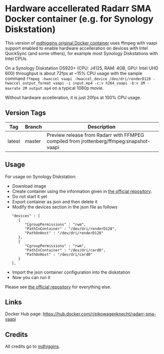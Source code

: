 # Hardware accellerated Radarr SMA Docker container (e.g. for Synology Diskstation)

This version of [mdhiggins original Docker container](https://github.com/mdhiggins/radarr-sma) uses ffmpeg with vaapi support enabled to enable hardware accelleration on devices with Intel QuickSync (and some others), for example most Synology Diskstations with Intel CPUs.

On a Synology Diskstation DS920+ (CPU: J4125, RAM: 4GB, GPU: Intel UHD 600) throughput is about 72fps at ~15% CPU usage with the sample command `ffmpeg -hwaccel vaapi -hwaccel_device /dev/dri/renderD128 -hwaccel_output_format vaapi -i input.mp4 -c:v h264_vaapi -b:v 2M -maxrate 2M output.mp4` on a typical 1080p movie.

Without hardware accelleration, it is just 20fps at 100% CPU usage.

## Version Tags

|Tag|Branch|Description|
|---|---|---|
|latest|master|Preview release from Radarr with FFMPEG compiled from jrottenberg/ffmpeg:snapshot-vaapi|

## Usage

For usage on Synology Diskstation:
- Download image
- Create container using the information given in [the official repository](https://github.com/mdhiggins/radarr-sma).
- Do not start it yet
- Export container as json and then delete it
- Modify the devices section in the json file as follows
```
   "devices" : [
      {
         "CgroupPermissions" : "rwm",
         "PathInContainer" : "/dev/dri/renderD128",
         "PathOnHost" : "/dev/dri/renderD128"
      },
      {
         "CgroupPermissions" : "rwm",
         "PathInContainer" : "/dev/dri/card0",
         "PathOnHost" : "/dev/dri/card0"
      }
   ],
```
- Import the json container configuration into the diskstation
- Now you can run it

Please see [the official repository](https://github.com/mdhiggins/radarr-sma) for everything else.

## Links

Docker Hub page: https://hub.docker.com/r/eikowagenknecht/radarr-sma-vaapi

## Credits

All credits go to [mdhiggins](https://github.com/mdhiggins).
